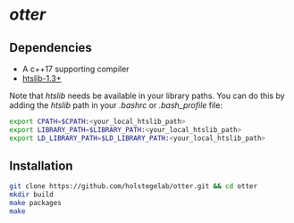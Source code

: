 # *otter*

## Dependencies

* A c++17 supporting compiler
* [htslib-1.3+](https://www.htslib.org/download/)

Note that *htslib* needs be available in your library paths. You can do this by adding the *htslib* path in your *.bashrc* or *.bash_profile* file:

```bash
export CPATH=$CPATH:<your_local_htslib_path>
export LIBRARY_PATH=$LIBRARY_PATH:<your_local_htslib_path>
export LD_LIBRARY_PATH=$LD_LIBRARY_PATH:<your_local_htslib_path>
```

## Installation

```bash
git clone https://github.com/holstegelab/otter.git && cd otter
mkdir build
make packages
make
```
